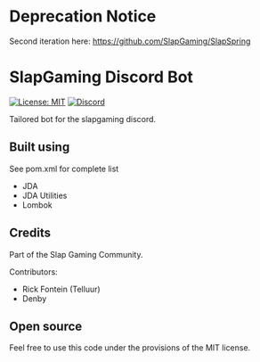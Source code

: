 # Deprecation Notice
Second iteration here: https://github.com/SlapGaming/SlapSpring


# SlapGaming Discord Bot
[![License: MIT](https://img.shields.io/badge/License-MIT-yellow.svg)](https://opensource.org/licenses/MIT)
[![Discord](https://discordapp.com/api/guilds/276858200853184522/widget.png)](https://discord.gg/wZes6v4)

Tailored bot for the slapgaming discord.

## Built using
See pom.xml for complete list
* JDA
* JDA Utilities
* Lombok

## Credits 
Part of the Slap Gaming Community.

Contributors:
- Rick Fontein (Telluur)
- Denby

## Open source
Feel free to use this code under the provisions of the MIT license. 
